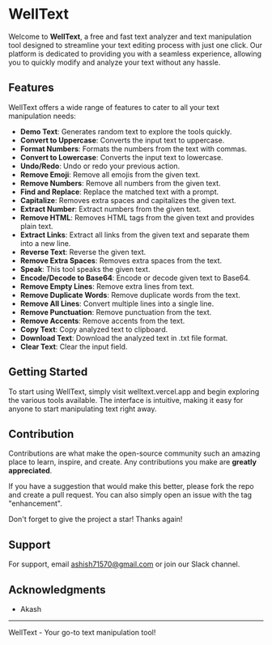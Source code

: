 <!-- # Getting Started with Create React App

This project was bootstrapped with [Create React App](https://github.com/facebook/create-react-app).

## Available Scripts

In the project directory, you can run:

### `npm start`

Runs the app in the development mode.\
Open [http://localhost:3000](http://localhost:3000) to view it in your browser.

The page will reload when you make changes.\
You may also see any lint errors in the console.

### `npm test`

Launches the test runner in the interactive watch mode.\
See the section about [running tests](https://facebook.github.io/create-react-app/docs/running-tests) for more information.

### `npm run build`

Builds the app for production to the `build` folder.\
It correctly bundles React in production mode and optimizes the build for the best performance.

The build is minified and the filenames include the hashes.\
Your app is ready to be deployed!

See the section about [deployment](https://facebook.github.io/create-react-app/docs/deployment) for more information.

### `npm run eject`

**Note: this is a one-way operation. Once you `eject`, you can't go back!**

If you aren't satisfied with the build tool and configuration choices, you can `eject` at any time. This command will remove the single build dependency from your project.

Instead, it will copy all the configuration files and the transitive dependencies (webpack, Babel, ESLint, etc) right into your project so you have full control over them. All of the commands except `eject` will still work, but they will point to the copied scripts so you can tweak them. At this point you're on your own.

You don't have to ever use `eject`. The curated feature set is suitable for small and middle deployments, and you shouldn't feel obligated to use this feature. However we understand that this tool wouldn't be useful if you couldn't customize it when you are ready for it.

## Learn More

You can learn more in the [Create React App documentation](https://facebook.github.io/create-react-app/docs/getting-started).

To learn React, check out the [React documentation](https://reactjs.org/).

### Code Splitting

This section has moved here: [https://facebook.github.io/create-react-app/docs/code-splitting](https://facebook.github.io/create-react-app/docs/code-splitting)

### Analyzing the Bundle Size

This section has moved here: [https://facebook.github.io/create-react-app/docs/analyzing-the-bundle-size](https://facebook.github.io/create-react-app/docs/analyzing-the-bundle-size)

### Making a Progressive Web App

This section has moved here: [https://facebook.github.io/create-react-app/docs/making-a-progressive-web-app](https://facebook.github.io/create-react-app/docs/making-a-progressive-web-app)

### Advanced Configuration

This section has moved here: [https://facebook.github.io/create-react-app/docs/advanced-configuration](https://facebook.github.io/create-react-app/docs/advanced-configuration)

### Deployment

This section has moved here: [https://facebook.github.io/create-react-app/docs/deployment](https://facebook.github.io/create-react-app/docs/deployment)

### `npm run build` fails to minify

This section has moved here: [https://facebook.github.io/create-react-app/docs/troubleshooting#npm-run-build-fails-to-minify](https://facebook.github.io/create-react-app/docs/troubleshooting#npm-run-build-fails-to-minify) -->
# WellText

Welcome to **WellText**, a free and fast text analyzer and text manipulation tool designed to streamline your text editing process with just one click. Our platform is dedicated to providing you with a seamless experience, allowing you to quickly modify and analyze your text without any hassle.

## Features

WellText offers a wide range of features to cater to all your text manipulation needs:

- **Demo Text**: Generates random text to explore the tools quickly.
- **Convert to Uppercase**: Converts the input text to uppercase.
- **Format Numbers**: Formats the numbers from the text with commas.
- **Convert to Lowercase**: Converts the input text to lowercase.
- **Undo/Redo**: Undo or redo your previous action.
- **Remove Emoji**: Remove all emojis from the given text.
- **Remove Numbers**: Remove all numbers from the given text.
- **Find and Replace**: Replace the matched text with a prompt.
- **Capitalize**: Removes extra spaces and capitalizes the given text.
- **Extract Number**: Extract numbers from the given text.
- **Remove HTML**: Removes HTML tags from the given text and provides plain text.
- **Extract Links**: Extract all links from the given text and separate them into a new line.
- **Reverse Text**: Reverse the given text.
- **Remove Extra Spaces**: Removes extra spaces from the text.
- **Speak**: This tool speaks the given text.
- **Encode/Decode to Base64**: Encode or decode given text to Base64.
- **Remove Empty Lines**: Remove extra lines from text.
- **Remove Duplicate Words**: Remove duplicate words from the text.
- **Remove All Lines**: Convert multiple lines into a single line.
- **Remove Punctuation**: Remove punctuation from the text.
- **Remove Accents**: Remove accents from the text.
- **Copy Text**: Copy analyzed text to clipboard.
- **Download Text**: Download the analyzed text in .txt file format.
- **Clear Text**: Clear the input field.

## Getting Started

To start using WellText, simply visit welltext.vercel.app and begin exploring the various tools available. The interface is intuitive, making it easy for anyone to start manipulating text right away.

## Contribution

Contributions are what make the open-source community such an amazing place to learn, inspire, and create. Any contributions you make are **greatly appreciated**.

If you have a suggestion that would make this better, please fork the repo and create a pull request. You can also simply open an issue with the tag "enhancement".

Don't forget to give the project a star! Thanks again!

## Support

For support, email ashish71570@gmail.com or join our Slack channel.


## Acknowledgments

- Akash
---

WellText - Your go-to text manipulation tool!

